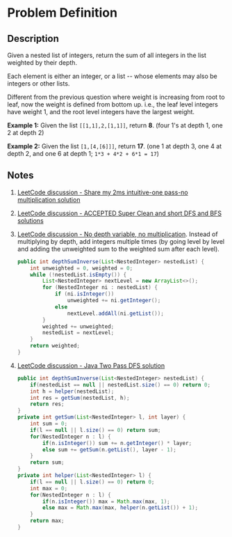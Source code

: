 # Problem Definition

## Description

Given a nested list of integers, return the sum of all integers in the list weighted by their depth.

Each element is either an integer, or a list -- whose elements may also be integers or other lists.

Different from the previous question where weight is increasing from root to leaf, now the weight is defined from bottom up. i.e., the leaf level integers have weight 1, and the root level integers have the largest weight.

**Example 1:**
Given the list `[[1,1],2,[1,1]]`, return **8**. (four 1's at depth 1, one 2 at depth 2)

**Example 2:**
Given the list `[1,[4,[6]]]`, return **17**. (one 1 at depth 3, one 4 at depth 2, and one 6 at depth 1; `1*3 + 4*2 + 6*1 = 17`)

## Notes

1. [LeetCode discussion - Share my 2ms intuitive-one pass-no multiplication solution](https://leetcode.com/problems/nested-list-weight-sum-ii/discuss/83649/Share-my-2ms-intuitive-one-pass-no-multiplication-solution)
1. [LeetCode discussion - ACCEPTED Super Clean and short DFS and BFS solutions](https://leetcode.com/problems/nested-list-weight-sum-ii/discuss/83651/accepted-super-clean-and-short-dfs-and-bfs-solutions)
1. [LeetCode discussion - No depth variable, no multiplication](https://leetcode.com/problems/nested-list-weight-sum-ii/discuss/83641/No-depth-variable-no-multiplication). Instead of multiplying by depth, add integers multiple times (by going level by level and adding the unweighted sum to the weighted sum after each level).

    ```java
    public int depthSumInverse(List<NestedInteger> nestedList) {
        int unweighted = 0, weighted = 0;
        while (!nestedList.isEmpty()) {
            List<NestedInteger> nextLevel = new ArrayList<>();
            for (NestedInteger ni : nestedList) {
                if (ni.isInteger())
                    unweighted += ni.getInteger();
                else
                    nextLevel.addAll(ni.getList());
            }
            weighted += unweighted;
            nestedList = nextLevel;
        }
        return weighted;
    }
    ```

1. [LeetCode discussion - Java Two Pass DFS solution](https://leetcode.com/problems/nested-list-weight-sum-ii/discuss/83642/Java-Two-Pass-DFS-solution)

    ```java
    public int depthSumInverse(List<NestedInteger> nestedList) {
        if(nestedList == null || nestedList.size() == 0) return 0;
        int h = helper(nestedList);
        int res = getSum(nestedList, h);
        return res;
    }
    private int getSum(List<NestedInteger> l, int layer) {
        int sum = 0;
        if(l == null || l.size() == 0) return sum;
        for(NestedInteger n : l) {
            if(n.isInteger()) sum += n.getInteger() * layer;
            else sum += getSum(n.getList(), layer - 1);
        }
        return sum;
    }
    private int helper(List<NestedInteger> l) {
        if(l == null || l.size() == 0) return 0;
        int max = 0;
        for(NestedInteger n : l) {
            if(n.isInteger()) max = Math.max(max, 1);
            else max = Math.max(max, helper(n.getList()) + 1);
        }
        return max;
    }
    ```

